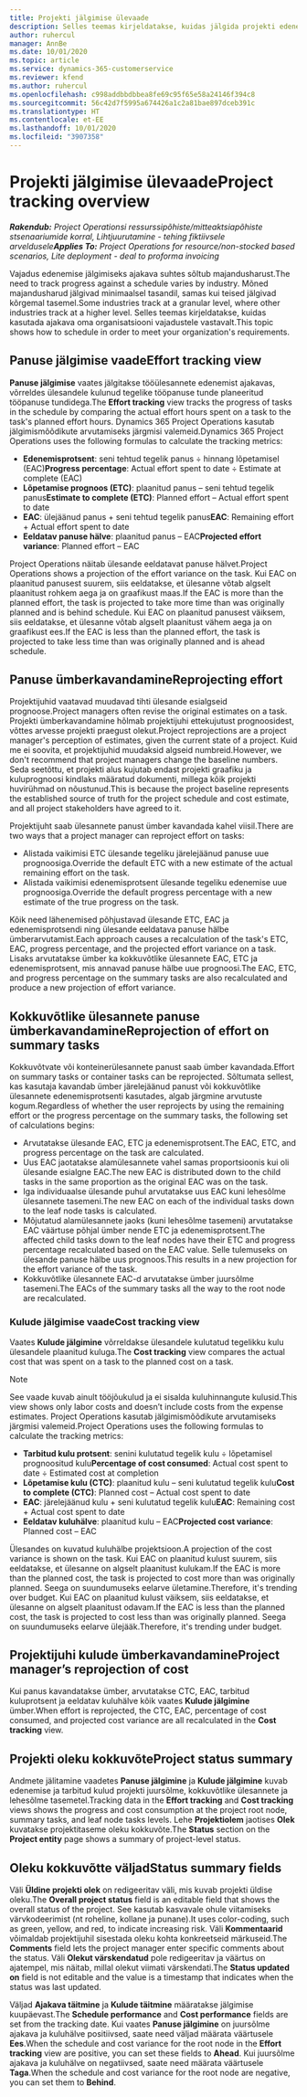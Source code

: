```yaml
---
title: Projekti jälgimise ülevaade
description: Selles teemas kirjeldatakse, kuidas jälgida projekti edenemist ja tarbitud kulusid.
author: ruhercul
manager: AnnBe
ms.date: 10/01/2020
ms.topic: article
ms.service: dynamics-365-customerservice
ms.reviewer: kfend
ms.author: ruhercul
ms.openlocfilehash: c998addbbdbbea8fe69c95f65e58a24146f394c8
ms.sourcegitcommit: 56c42d7f5995a674426a1c2a81bae897dceb391c
ms.translationtype: HT
ms.contentlocale: et-EE
ms.lasthandoff: 10/01/2020
ms.locfileid: "3907358"
---
```

# <a name="project-tracking-overview"></a><span data-ttu-id="6ba2f-103">Projekti jälgimise ülevaade</span><span class="sxs-lookup"><span data-stu-id="6ba2f-103">Project tracking overview</span></span>

<span data-ttu-id="6ba2f-104">_**Rakendub:** Project Operationsi ressurssipõhiste/mitteaktsiapõhiste stsenaariumide korral,  Lihtjuurutamine - tehing fiktiivsele arveldusele_</span><span class="sxs-lookup"><span data-stu-id="6ba2f-104">_**Applies To:** Project Operations for resource/non-stocked based scenarios, Lite deployment - deal to proforma invoicing_</span></span>

<span data-ttu-id="6ba2f-105">Vajadus edenemise jälgimiseks ajakava suhtes sõltub majandusharust.</span><span class="sxs-lookup"><span data-stu-id="6ba2f-105">The need to track progress against a schedule varies by industry.</span></span> <span data-ttu-id="6ba2f-106">Mõned majandusharud jälgivad minimaalsel tasandil, samas kui teised jälgivad kõrgemal tasemel.</span><span class="sxs-lookup"><span data-stu-id="6ba2f-106">Some industries track at a granular level, where other industries track at a higher level.</span></span> <span data-ttu-id="6ba2f-107">Selles teemas kirjeldatakse, kuidas kasutada ajakava oma organisatsiooni vajadustele vastavalt.</span><span class="sxs-lookup"><span data-stu-id="6ba2f-107">This topic shows how to schedule in order to meet your organization's requirements.</span></span>

## <a name="effort-tracking-view"></a><span data-ttu-id="6ba2f-108">Panuse jälgimise vaade</span><span class="sxs-lookup"><span data-stu-id="6ba2f-108">Effort tracking view</span></span>

<span data-ttu-id="6ba2f-109">**Panuse jälgimise** vaates jälgitakse tööülesannete edenemist ajakavas, võrreldes ülesandele kulunud tegelike tööpanuse tunde planeeritud tööpanuse tundidega.</span><span class="sxs-lookup"><span data-stu-id="6ba2f-109">The **Effort tracking** view tracks the progress of tasks in the schedule by comparing the actual effort hours spent on a task to the task's planned effort hours.</span></span> <span data-ttu-id="6ba2f-110">Dynamics 365 Project Operations kasutab jälgimismõõdikute arvutamiseks järgmisi valemeid.</span><span class="sxs-lookup"><span data-stu-id="6ba2f-110">Dynamics 365 Project Operations uses the following formulas to calculate the tracking metrics:</span></span>

- <span data-ttu-id="6ba2f-111">**Edenemisprotsent**: seni tehtud tegelik panus ÷ hinnang lõpetamisel (EAC)</span><span class="sxs-lookup"><span data-stu-id="6ba2f-111">**Progress percentage**: Actual effort spent to date ÷ Estimate at complete (EAC)</span></span> 
- <span data-ttu-id="6ba2f-112">**Lõpetamise prognoos (ETC)**: plaanitud panus – seni tehtud tegelik panus</span><span class="sxs-lookup"><span data-stu-id="6ba2f-112">**Estimate to complete (ETC)**: Planned effort – Actual effort spent to date</span></span> 
- <span data-ttu-id="6ba2f-113">**EAC**: ülejäänud panus + seni tehtud tegelik panus</span><span class="sxs-lookup"><span data-stu-id="6ba2f-113">**EAC**: Remaining effort + Actual effort spent to date</span></span> 
- <span data-ttu-id="6ba2f-114">**Eeldatav panuse hälve**: plaanitud panus – EAC</span><span class="sxs-lookup"><span data-stu-id="6ba2f-114">**Projected effort variance**: Planned effort – EAC</span></span>

<span data-ttu-id="6ba2f-115">Project Operations näitab ülesande eeldatavat panuse hälvet.</span><span class="sxs-lookup"><span data-stu-id="6ba2f-115">Project Operations shows a projection of the effort variance on the task.</span></span> <span data-ttu-id="6ba2f-116">Kui EAC on plaanitud panusest suurem, siis eeldatakse, et ülesanne võtab algselt plaanitust rohkem aega ja on graafikust maas.</span><span class="sxs-lookup"><span data-stu-id="6ba2f-116">If the EAC is more than the planned effort, the task is projected to take more time than was originally planned and is behind schedule.</span></span> <span data-ttu-id="6ba2f-117">Kui EAC on plaanitud panusest väiksem, siis eeldatakse, et ülesanne võtab algselt plaanitust vähem aega ja on graafikust ees.</span><span class="sxs-lookup"><span data-stu-id="6ba2f-117">If the EAC is less than the planned effort, the task is projected to take less time than was originally planned and is ahead schedule.</span></span>

## <a name="reprojecting-effort"></a><span data-ttu-id="6ba2f-118">Panuse ümberkavandamine</span><span class="sxs-lookup"><span data-stu-id="6ba2f-118">Reprojecting effort</span></span>

<span data-ttu-id="6ba2f-119">Projektijuhid vaatavad muudavad tihti ülesande esialgseid prognoose.</span><span class="sxs-lookup"><span data-stu-id="6ba2f-119">Project managers often revise the original estimates on a task.</span></span> <span data-ttu-id="6ba2f-120">Projekti ümberkavandamine hõlmab projektijuhi ettekujutust prognoosidest, võttes arvesse projekti praegust olekut.</span><span class="sxs-lookup"><span data-stu-id="6ba2f-120">Project reprojections are a project manager's perception of estimates, given the current state of a project.</span></span> <span data-ttu-id="6ba2f-121">Kuid me ei soovita, et projektijuhid muudaksid algseid numbreid.</span><span class="sxs-lookup"><span data-stu-id="6ba2f-121">However, we don't recommend that project managers change the baseline numbers.</span></span> <span data-ttu-id="6ba2f-122">Seda seetõttu, et projekti alus kujutab endast projekti graafiku ja kuluprognoosi kindlaks määratud dokumenti, millega kõik projekti huvirühmad on nõustunud.</span><span class="sxs-lookup"><span data-stu-id="6ba2f-122">This is because the project baseline represents the established source of truth for the project schedule and cost estimate, and all project stakeholders have agreed to it.</span></span>

<span data-ttu-id="6ba2f-123">Projektijuht saab ülesannete panust ümber kavandada kahel viisil.</span><span class="sxs-lookup"><span data-stu-id="6ba2f-123">There are two ways that a project manager can reproject effort on tasks:</span></span>

- <span data-ttu-id="6ba2f-124">Alistada vaikimisi ETC ülesande tegeliku järelejäänud panuse uue prognoosiga.</span><span class="sxs-lookup"><span data-stu-id="6ba2f-124">Override the default ETC with a new estimate of the actual remaining effort on the task.</span></span> 
- <span data-ttu-id="6ba2f-125">Alistada vaikimisi edenemisprotsent ülesande tegeliku edenemise uue prognoosiga.</span><span class="sxs-lookup"><span data-stu-id="6ba2f-125">Override the default progress percentage with a new estimate of the true progress on the task.</span></span>

<span data-ttu-id="6ba2f-126">Kõik need lähenemised põhjustavad ülesande ETC, EAC ja edenemisprotsendi ning ülesande eeldatava panuse hälbe ümberarvutamist.</span><span class="sxs-lookup"><span data-stu-id="6ba2f-126">Each approach causes a recalculation of the task's ETC, EAC, progress percentage, and the projected effort variance on a task.</span></span> <span data-ttu-id="6ba2f-127">Lisaks arvutatakse ümber ka kokkuvõtlike ülesannete EAC, ETC ja edenemisprotsent, mis annavad panuse hälbe uue prognoosi.</span><span class="sxs-lookup"><span data-stu-id="6ba2f-127">The EAC, ETC, and progress percentage on the summary tasks are also recalculated and produce a new projection of effort variance.</span></span>

## <a name="reprojection-of-effort-on-summary-tasks"></a><span data-ttu-id="6ba2f-128">Kokkuvõtlike ülesannete panuse ümberkavandamine</span><span class="sxs-lookup"><span data-stu-id="6ba2f-128">Reprojection of effort on summary tasks</span></span>

<span data-ttu-id="6ba2f-129">Kokkuvõtvate või konteinerülesannete panust saab ümber kavandada.</span><span class="sxs-lookup"><span data-stu-id="6ba2f-129">Effort on summary tasks or container tasks can be reprojected.</span></span> <span data-ttu-id="6ba2f-130">Sõltumata sellest, kas kasutaja kavandab ümber järelejäänud panust või kokkuvõtlike ülesannete edenemisprotsenti kasutades, algab järgmine arvutuste kogum.</span><span class="sxs-lookup"><span data-stu-id="6ba2f-130">Regardless of whether the user reprojects by using the remaining effort or the progress percentage on the summary tasks, the following set of calculations begins:</span></span>

- <span data-ttu-id="6ba2f-131">Arvutatakse ülesande EAC, ETC ja edenemisprotsent.</span><span class="sxs-lookup"><span data-stu-id="6ba2f-131">The EAC, ETC, and progress percentage on the task are calculated.</span></span>
- <span data-ttu-id="6ba2f-132">Uus EAC jaotatakse alamülesannete vahel samas proportsioonis kui oli ülesande esialgne EAC.</span><span class="sxs-lookup"><span data-stu-id="6ba2f-132">The new EAC is distributed down to the child tasks in the same proportion as the original EAC was on the task.</span></span>
- <span data-ttu-id="6ba2f-133">Iga individuaalse ülesande puhul arvutatakse uus EAC kuni lehesõlme ülesannete tasemeni.</span><span class="sxs-lookup"><span data-stu-id="6ba2f-133">The new EAC on each of the individual tasks down to the leaf node tasks is calculated.</span></span> 
- <span data-ttu-id="6ba2f-134">Mõjutatud alamülesannete jaoks (kuni lehesõlme tasemeni) arvutatakse EAC väärtuse põhjal ümber nende ETC ja edenemisprotsent.</span><span class="sxs-lookup"><span data-stu-id="6ba2f-134">The affected child tasks down to the leaf nodes have their ETC and progress percentage recalculated based on the EAC value.</span></span> <span data-ttu-id="6ba2f-135">Selle tulemuseks on ülesande panuse hälbe uus prognoos.</span><span class="sxs-lookup"><span data-stu-id="6ba2f-135">This results in a new projection for the effort variance of the task.</span></span> 
- <span data-ttu-id="6ba2f-136">Kokkuvõtlike ülesannete EAC-d arvutatakse ümber juursõlme tasemeni.</span><span class="sxs-lookup"><span data-stu-id="6ba2f-136">The EACs of the summary tasks all the way to the root node are recalculated.</span></span>

### <a name="cost-tracking-view"></a><span data-ttu-id="6ba2f-137">Kulude jälgimise vaade</span><span class="sxs-lookup"><span data-stu-id="6ba2f-137">Cost tracking view</span></span> 

<span data-ttu-id="6ba2f-138">Vaates **Kulude jälgimine** võrreldakse ülesandele kulutatud tegelikku kulu ülesandele plaanitud kuluga.</span><span class="sxs-lookup"><span data-stu-id="6ba2f-138">The **Cost tracking** view compares the actual cost that was spent on a task to the planned cost on a task.</span></span> 

> [!NOTE]
> <span data-ttu-id="6ba2f-139">See vaade kuvab ainult tööjõukulud ja ei sisalda kuluhinnangute kulusid.</span><span class="sxs-lookup"><span data-stu-id="6ba2f-139">This view shows only labor costs and doesn’t include costs from the expense estimates.</span></span> <span data-ttu-id="6ba2f-140">Project Operations kasutab jälgimismõõdikute arvutamiseks järgmisi valemeid.</span><span class="sxs-lookup"><span data-stu-id="6ba2f-140">Project Operations uses the following formulas to calculate the tracking metrics:</span></span>

- <span data-ttu-id="6ba2f-141">**Tarbitud kulu protsent**: senini kulutatud tegelik kulu ÷ lõpetamisel prognoositud kulu</span><span class="sxs-lookup"><span data-stu-id="6ba2f-141">**Percentage of cost consumed**: Actual cost spent to date ÷ Estimated cost at completion</span></span>
- <span data-ttu-id="6ba2f-142">**Lõpetamise kulu (CTC)**: plaanitud kulu – seni kulutatud tegelik kulu</span><span class="sxs-lookup"><span data-stu-id="6ba2f-142">**Cost to complete (CTC)**: Planned cost – Actual cost spent to date</span></span>
- <span data-ttu-id="6ba2f-143">**EAC**: järelejäänud kulu + seni kulutatud tegelik kulu</span><span class="sxs-lookup"><span data-stu-id="6ba2f-143">**EAC**: Remaining cost + Actual cost spent to date</span></span>
- <span data-ttu-id="6ba2f-144">**Eeldatav kuluhälve**: plaanitud kulu – EAC</span><span class="sxs-lookup"><span data-stu-id="6ba2f-144">**Projected cost variance**: Planned cost – EAC</span></span>

<span data-ttu-id="6ba2f-145">Ülesandes on kuvatud kuluhälbe projektsioon.</span><span class="sxs-lookup"><span data-stu-id="6ba2f-145">A projection of the cost variance is shown on the task.</span></span> <span data-ttu-id="6ba2f-146">Kui EAC on plaanitud kulust suurem, siis eeldatakse, et ülesanne on algselt plaanitust kulukam.</span><span class="sxs-lookup"><span data-stu-id="6ba2f-146">If the EAC is more than the planned cost, the task is projected to cost more than was originally planned.</span></span> <span data-ttu-id="6ba2f-147">Seega on suundumuseks eelarve ületamine.</span><span class="sxs-lookup"><span data-stu-id="6ba2f-147">Therefore, it's trending over budget.</span></span> <span data-ttu-id="6ba2f-148">Kui EAC on plaanitud kulust väiksem, siis eeldatakse, et ülesanne on algselt plaanitust odavam.</span><span class="sxs-lookup"><span data-stu-id="6ba2f-148">If the EAC is less than the planned cost, the task is projected to cost less than was originally planned.</span></span> <span data-ttu-id="6ba2f-149">Seega on suundumuseks eelarve ülejääk.</span><span class="sxs-lookup"><span data-stu-id="6ba2f-149">Therefore, it's trending under budget.</span></span>

## <a name="project-managers-reprojection-of-cost"></a><span data-ttu-id="6ba2f-150">Projektijuhi kulude ümberkavandamine</span><span class="sxs-lookup"><span data-stu-id="6ba2f-150">Project manager’s reprojection of cost</span></span>

<span data-ttu-id="6ba2f-151">Kui panus kavandatakse ümber, arvutatakse CTC, EAC, tarbitud kuluprotsent ja eeldatav kuluhälve kõik vaates **Kulude jälgimine** ümber.</span><span class="sxs-lookup"><span data-stu-id="6ba2f-151">When effort is reprojected, the CTC, EAC, percentage of cost consumed, and projected cost variance are all recalculated in the **Cost tracking** view.</span></span>

## <a name="project-status-summary"></a><span data-ttu-id="6ba2f-152">Projekti oleku kokkuvõte</span><span class="sxs-lookup"><span data-stu-id="6ba2f-152">Project status summary</span></span>

<span data-ttu-id="6ba2f-153">Andmete jälitamine vaadetes **Panuse jälgimine** ja **Kulude jälgimine** kuvab edenemise ja tarbitud kulud projekti juursõlme, kokkuvõtlike ülesannete ja lehesõlme tasemetel.</span><span class="sxs-lookup"><span data-stu-id="6ba2f-153">Tracking data in the **Effort tracking** and **Cost tracking** views shows the progress and cost consumption at the project root node, summary tasks, and leaf node tasks levels.</span></span> <span data-ttu-id="6ba2f-154">Lehe **Projektiolem** jaotises **Olek** kuvatakse projektitaseme oleku kokkuvõte.</span><span class="sxs-lookup"><span data-stu-id="6ba2f-154">The **Status** section on the **Project entity** page shows a summary of project-level status.</span></span>

## <a name="status-summary-fields"></a><span data-ttu-id="6ba2f-155">Oleku kokkuvõtte väljad</span><span class="sxs-lookup"><span data-stu-id="6ba2f-155">Status summary fields</span></span>

<span data-ttu-id="6ba2f-156">Väli **Üldine projekti olek** on redigeeritav väli, mis kuvab projekti üldise oleku.</span><span class="sxs-lookup"><span data-stu-id="6ba2f-156">The **Overall project status** field is an editable field that shows the overall status of the project.</span></span> <span data-ttu-id="6ba2f-157">See kasutab kasvavale ohule viitamiseks värvkodeerimist (nt roheline, kollane ja punane).</span><span class="sxs-lookup"><span data-stu-id="6ba2f-157">It uses color-coding, such as green, yellow, and red, to indicate increasing risk.</span></span> <span data-ttu-id="6ba2f-158">Väli **Kommentaarid** võimaldab projektijuhil sisestada oleku kohta konkreetseid märkuseid.</span><span class="sxs-lookup"><span data-stu-id="6ba2f-158">The **Comments** field lets the project manager enter specific comments about the status.</span></span> <span data-ttu-id="6ba2f-159">Väli **Olekut värskendatud** pole redigeeritav ja väärtus on ajatempel, mis näitab, millal olekut viimati värskendati.</span><span class="sxs-lookup"><span data-stu-id="6ba2f-159">The **Status updated on** field is not editable and the value is a timestamp that indicates when the status was last updated.</span></span>

<span data-ttu-id="6ba2f-160">Väljad **Ajakava täitmine** ja **Kulude täitmine** määratakse jälgimise kuupäevast.</span><span class="sxs-lookup"><span data-stu-id="6ba2f-160">The **Schedule performance** and **Cost performance** fields are set from the tracking date.</span></span> <span data-ttu-id="6ba2f-161">Kui vaates **Panuse jälgimine** on juursõlme ajakava ja kuluhälve positiivsed, saate need väljad määrata väärtusele **Ees**.</span><span class="sxs-lookup"><span data-stu-id="6ba2f-161">When the schedule and cost variance for the root node in the **Effort tracking** view are positive, you can set these fields to **Ahead**.</span></span> <span data-ttu-id="6ba2f-162">Kui juursõlme ajakava ja kuluhälve on negatiivsed, saate need määrata väärtusele **Taga**.</span><span class="sxs-lookup"><span data-stu-id="6ba2f-162">When the schedule and cost variance for the root node are negative, you can set them to **Behind**.</span></span>
